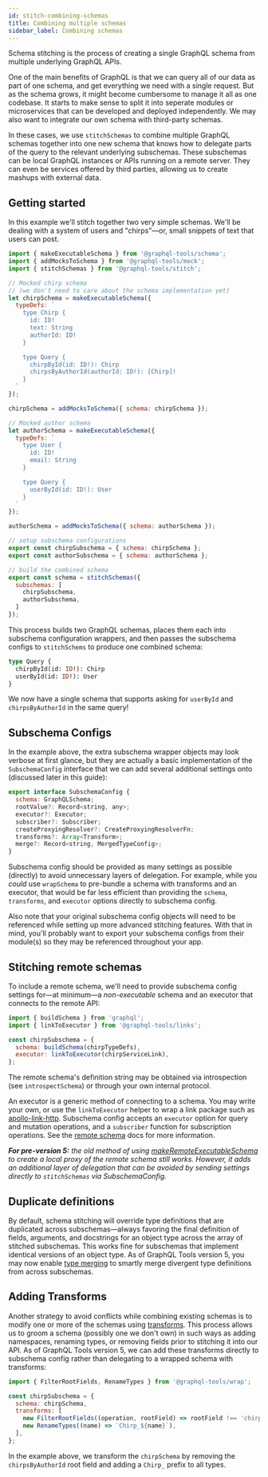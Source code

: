 ```yaml
---
id: stitch-combining-schemas
title: Combining multiple schemas
sidebar_label: Combining schemas
---
```


Schema stitching is the process of creating a single GraphQL schema from multiple underlying GraphQL APIs.

One of the main benefits of GraphQL is that we can query all of our data as part of one schema, and get everything we need with a single request. But as the schema grows, it might become cumbersome to manage it all as one codebase. It starts to make sense to split it into seperate modules or microservices that can be developed and deployed independently. We may also want to integrate our own schema with third-party schemas.

In these cases, we use `stitchSchemas` to combine multiple GraphQL schemas together into one new schema that knows how to delegate parts of the query to the relevant underlying subschemas. These subschemas can be local GraphQL instances or APIs running on a remote server. They can even be services offered by third parties, allowing us to create mashups with external data.

## Getting started

In this example we'll stitch together two very simple schemas. We'll be dealing with a system of users and "chirps"&mdash;or, small snippets of text that users can post.

```js
import { makeExecutableSchema } from '@graphql-tools/schema';
import { addMocksToSchema } from '@graphql-tools/mock';
import { stitchSchemas } from '@graphql-tools/stitch';

// Mocked chirp schema
// (we don't need to care about the schema implementation yet)
let chirpSchema = makeExecutableSchema({
  typeDefs: `
    type Chirp {
      id: ID!
      text: String
      authorId: ID!
    }

    type Query {
      chirpById(id: ID!): Chirp
      chirpsByAuthorId(authorId: ID!): [Chirp]!
    }
  `
});

chirpSchema = addMocksToSchema({ schema: chirpSchema });

// Mocked author schema
let authorSchema = makeExecutableSchema({
  typeDefs: `
    type User {
      id: ID!
      email: String
    }

    type Query {
      userById(id: ID!): User
    }
  `
});

authorSchema = addMocksToSchema({ schema: authorSchema });

// setup subschema configurations
export const chirpSubschema = { schema: chirpSchema };
export const authorSubschema = { schema: authorSchema };

// build the combined schema
export const schema = stitchSchemas({
  subschemas: [
    chirpSubschema,
    authorSubschema,
  ]
});
```

This process builds two GraphQL schemas, places them each into subschema configuration wrappers, and then passes the subschema configs to `stitchSchems` to produce one combined schema:

```graphql
type Query {
  chirpById(id: ID!): Chirp
  userById(id: ID!): User
}
```

We now have a single schema that supports asking for `userById` and `chirpsByAuthorId` in the same query!

## Subschema Configs

In the example above, the extra subschema wrapper objects may look verbose at first glance, but they are actually a basic implementation of the `SubschemaConfig` interface that we can add several additional settings onto (discussed later in this guide):

```js
export interface SubschemaConfig {
  schema: GraphQLSchema;
  rootValue?: Record<string, any>;
  executor?: Executor;
  subscriber?: Subscriber;
  createProxyingResolver?: CreateProxyingResolverFn;
  transforms?: Array<Transform>;
  merge?: Record<string, MergedTypeConfig>;
}
```

Subschema config should be provided as many settings as possible (directly) to avoid unnecessary layers of delegation. For example, while you _could_ use `wrapSchema` to pre-bundle a schema with transforms and an executor, that would be far less efficient than providing the `schema`, `transforms`, and `executor` options directly to subschema config.

Also note that your original subschema config objects will need to be referenced while setting up more advanced stitching features. With that in mind, you'll probably want to export your subschema configs from their module(s) so they may be referenced throughout your app.


<!-- Note the new `subschemas` property with an array of subschema configuration objects. This syntax is a bit more verbose, but we shall see how it provides multiple benefits:
1. transforms should be specified on the subschema config object, avoiding creation of a new schema with a new round of delegation in order to transform a schema prior to merging. This also makes it simple to include the necessary transforms when delegating, as you will pass the entire subschema configuration object to `delegateToSchema` instead of just the schema, with the required transforms included for free.
2. remote subschema configuration options can be specified, also avoiding an additional round of schema proxying. That's three rounds of delegations reduce to one! -->

## Stitching remote schemas

To include a remote schema, we'll need to provide subschema config settings for&mdash;at minimum&mdash;a _non-executable_ schema and an executor that connects to the remote API:

```js
import { buildSchema } from 'graphql';
import { linkToExecutor } from '@graphql-tools/links';

const chirpSubschema = {
  schema: buildSchema(chirpTypeDefs),
  executor: linkToExecutor(chirpServiceLink),
};
```

The remote schema's definition string may be obtained via introspection (see `introspectSchema`) or through your own internal protocol.

An executor is a generic method of connecting to a schema. You may write your own, or use the `linkToExecutor` helper to wrap a link package such as [apollo-link-http](https://www.apollographql.com/docs/link/links/http/). Subschema config accepts an `executor` option for query and mutation operations, and a `subscriber` function for subscription operations. See the [remote schema](/docs/remote-schemas/) docs for more information.

_**For pre-version 5:** the old method of using [makeRemoteExecutableSchema](/docs/remote-schemas/) to create a local proxy of the remote schema still works. However, it adds an additional layer of delegation that can be avoided by sending settings directly to `stitchSchemas` via SubschemaConfig._

## Duplicate definitions

By default, schema stitching will override type definitions that are duplicated across subschemas&mdash;always favoring the final definition of fields, arguments, and docstrings for an object type across the array of stitched subschemas. This works fine for subschemas that implement identical versions of an object type. As of GraphQL Tools version 5, you may now enable [type merging](/docs/stitch-merging-types) to smartly merge divergent type definitions from across subschemas.

## Adding Transforms

Another strategy to avoid conflicts while combining existing schemas is to modify one or more of the schemas using [transforms](/docs/schema-wrapping). This process allows us to groom a schema (possibly one we don't own) in such ways as adding namespaces, renaming types, or removing fields prior to stitching it into our API. As of GraphQL Tools version 5, we can add these transforms directly to subschema config rather than delegating to a wrapped schema with transforms:

```js
import { FilterRootFields, RenameTypes } from '@graphql-tools/wrap';

const chirpSubschema = {
  schema: chirpSchema,
  transforms: [
    new FilterRootFields((operation, rootField) => rootField !== 'chirpsByAuthorId'),
    new RenameTypes((name) => `Chirp_${name}`),
  ],
};
```

In the example above, we transform the `chirpSchema` by removing the `chirpsByAuthorId` root field and adding a `Chirp_` prefix to all types.
